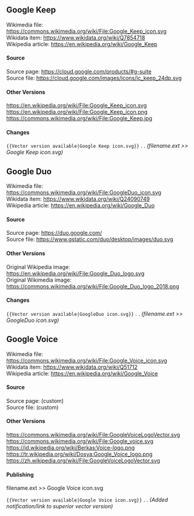 ## Google Keep  
Wikimedia file: https://commons.wikimedia.org/wiki/File:Google_Keep_icon.svg  
Wikidata item: https://www.wikidata.org/wiki/Q7854718  
Wikipedia article: https://en.wikipedia.org/wiki/Google_Keep  

#### Source  
Source page: https://cloud.google.com/products/#g-suite  
Source file: https://cloud.google.com/images/icons/ic_keep_24dp.svg  

#### Other Versions  
https://en.wikipedia.org/wiki/File:Google_Keep_icon.svg  
https://en.wikipedia.org/wiki/File:Google_Keep_icon.png  
https://commons.wikimedia.org/wiki/File:Google_Keep.jpg  

#### Changes  
`{{Vector version available|Google Keep icon.svg}}`
  . . _(filename.ext >> Google Keep icon.svg)_

## Google Duo  
Wikimedia file: https://commons.wikimedia.org/wiki/File:GoogleDuo_icon.svg  
Wikidata item: https://www.wikidata.org/wiki/Q24090749  
Wikipedia article: https://en.wikipedia.org/wiki/Google_Duo  

#### Source  
Source page: https://duo.google.com/  
Source file: https://www.gstatic.com/duo/desktop/images/duo.svg  

#### Other Versions  
Original Wikipedia image: https://en.wikipedia.org/wiki/File:Google_Duo_logo.svg  
Original Wikimedia image: https://commons.wikimedia.org/wiki/File:Google_Duo_logo_2018.png  

#### Changes  
`{{Vector version available|GoogleDuo icon.svg}}`
  . . _(filename.ext >> GoogleDuo icon.svg)_

## Google Voice  
Wikimedia file: https://commons.wikimedia.org/wiki/File:Google_Voice_icon.svg  
Wikidata item: https://www.wikidata.org/wiki/Q51712  
Wikipedia article: https://en.wikipedia.org/wiki/Google_Voice  

#### Source  
Source page: (custom)  
Source file: (custom)  

#### Other Versions  
https://commons.wikimedia.org/wiki/File:GoogleVoiceLogoVector.svg  
https://commons.wikimedia.org/wiki/File:Google_voice.svg  
https://id.wikipedia.org/wiki/Berkas:Voice-logo.png  
https://tr.wikipedia.org/wiki/Dosya:Google_Voice_logo.png  
https://zh.wikipedia.org/wiki/File:GoogleVoiceLogoVector.svg  
  
#### Publishing  
filename.ext >> Google Voice icon.svg  
  
`{{Vector version available|Google Voice icon.svg}}`
  . . _(Added notification/link to superior vector version)_

